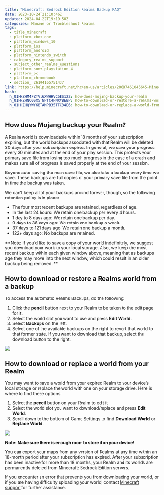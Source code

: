 ```yaml
---
title: "Minecraft: Bedrock Edition Realms Backup FAQ"
date: 2023-10-24T21:10:46Z
updated: 2024-04-22T19:19:50Z
categories: Manage or Troubleshoot Realms
tags:
  - title_minecraft
  - platform_xbox_one
  - platform_windows_10
  - platform_ios
  - platform_android
  - platform_nintendo_switch
  - category_realms_support
  - subject_other_realms_questions
  - platform_sony_playstation_4
  - platform_pc
  - platform_chromebook
  - section_ 26104165751437
link: https://help.minecraft.net/hc/en-us/articles/20687461045645-Minecraft-Bedrock-Edition-Realms-Backup-FAQ
hash:
  h_01HHZHM4FZTV16XWHHVC5BS122: how-does-mojang-backup-your-realm
  h_01HHZHNC0SX5TNPTC4PNXVBEBP: how-to-download-or-restore-a-realms-world-from-a-backup
  h_01HHZHQYWY6BTAMPB35TFX34E6: how-to-download-or-replace-a-world-from-your-realm
---
```


## How does Mojang backup your Realm?

A Realm world is downloadable within 18 months of your subscription expiring, but the world backups associated with that Realm will be deleted 30 days after your subscription expires. In general, we save your progress every 30 minutes and at the end of your play session. This protects your primary save file from losing too much progress in the case of a crash and makes sure all of progress is saved properly at the end of your session.

Beyond auto-saving the main save file, we also take a backup every time we save. These backups are full copies of your primary save file from the point in time the backup was taken.

We can’t keep all of your backups around forever, though, so the following retention policy is in place:

- The four most recent backups are retained, regardless of age.
- In the last 24 hours: We retain one backup per every 4 hours.
- 1 day to 8 days ago: We retain one backup per day.
- 9 days to 36 days ago: We retain one backup a week.
- 37 days to 121 days ago: We retain one backup a month.
- 122+ days ago: No backups are retained.

**Note: If you’d like to save a copy of your world indefinitely, we suggest you download your work to your local storage. Also, we keep the most recent backup within each given window above, meaning that as backups age they may move into the next window, which could result in an older backup being removed. **

## How to download or restore a Realms world from a backup

To access the automatic Realms Backups, do the following:

1.  Click the **pencil** button next to your Realm to be taken to the edit page for it.
2.  Select the world slot you want to use and press **Edit World**.
3.  Select **Backups** on the left.
4.  Select one of the available backups on the right to revert that world to that former state. If you want to download that backup, select the download button to the right.

![](https://minecrafthelp.zendesk.com/hc/article_attachments/22473421530381)

## How to download or replace a world from your Realm

You may want to save a world from your expired Realm to your device’s local storage or replace the world with one on your storage drive. Here is where to find these options: 

1.  Select the **pencil** button on your Realm to edit it 
2.  Select the world slot you want to download/replace and press **Edit World**.
3.  Scroll down to the bottom of Game Settings to find **Download World** or **Replace World**.

![](https://minecrafthelp.zendesk.com/hc/article_attachments/22473421536397)

**Note: Make sure there is enough room to store it on your device!**

You can export your maps from any version of Realms at any time within an 18-month period after your subscription has expired. After your subscription has been inactive for more than 18 months, your Realm and its worlds are permanently deleted from Minecraft: Bedrock Edition servers.  

If you encounter an error that prevents you from downloading your world, or if you are having difficulty uploading your world, contact [Minecraft support](https://help.minecraft.net/hc/en-us/requests/new) for further assistance.
